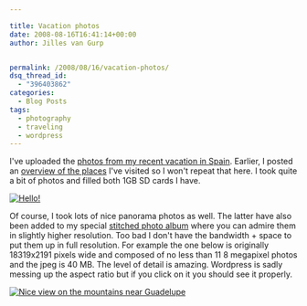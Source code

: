 ```yaml
---

title: Vacation photos
date: 2008-08-16T16:41:14+00:00
author: Jilles van Gurp


permalink: /2008/08/16/vacation-photos/
dsq_thread_id:
  - "396403862"
categories:
  - Blog Posts
tags:
  - photography
  - traveling
  - wordpress
---
```

I've uploaded the [photos from my recent vacation in Spain](https://www.jillesvangurp.com/Album/2008/07%20Vacation%20in%20Spain/index.html). Earlier, I posted an [overview of the places](https://www.jillesvangurp.com/2008/07/29/back-from-vacation-2/) I've visited so I won't repeat that here. I took quite a bit of photos and filled both 1GB SD cards I have.

[![Hello!](https://www.jillesvangurp.com/Album/2008/07%20Vacation%20in%20Spain/slides/IMG_3913.jpg)](https://www.jillesvangurp.com/Album/2008/07%20Vacation%20in%20Spain/slides/IMG_3913.jpg)

Of course, I took lots of nice panorama photos as well. The latter have also been added to my special [stitched photo album](https://www.jillesvangurp.com/Stitched/) where you can admire them in slightly higher resolution. Too bad I don't have the bandwidth + space to put them up in full resolution. For example the one below is originally 18319x2191 pixels wide and composed of no less than 11 8 megapixel photos and the jpeg is 40 MB. The level of detail is amazing. Wordpress is sadly messing up the aspect ratio but if you click on it you should see it properly.

[![Nice view on the mountains near Guadelupe](https://www.jillesvangurp.com/Stitched/slides/IMG_3775-STK_3785.jpg)](https://www.jillesvangurp.com/Stitched/slides/IMG_3775-STK_3785.jpg)